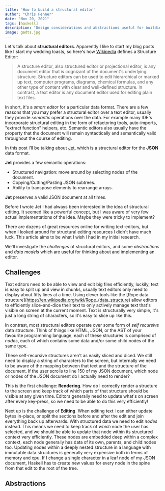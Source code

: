 ```yaml
---
title: 'How to build a structural editor'
author: "Chris Penner"
date: "Nov 20, 2021"
tags: [haskell]
description: "Design considerations and abstractions useful for building a structural editor."
image: gadts.jpg
---
```



Let's talk about **structural editors**. Apparently I like to start my blog posts like I start my wedding toasts, so here's how [Wikipedia](https://en.wikipedia.org/wiki/Structure_editor) defines a Structure Editor:

> A structure editor, also structured editor or projectional editor, is any document editor that is cognizant of the document's underlying structure. Structure editors can be used to edit hierarchical or marked up text, computer programs, diagrams, chemical formulas, and any other type of content with clear and well-defined structure. In contrast, a text editor is any document editor used for editing plain text files.

In short, it's a _smart editor_ for a particular data format. There are a few reasons that you may prefer a structural editor over a text editor,
usually they provide _semantic_ operations over the data. For example many IDE's incorporate structural editing in the form of refactoring tools, auto-imports, "extract function" helpers, etc. Semantic editors also usually have the property that the document will remain syntactically and semantically valid throughout the course of editing.

In this post I'll be talking about [Jet](https://github.com/ChrisPenner/jet#readme), which is a structural editor for the **JSON** data format.

**Jet** provides a few semantic operations:

* Structured navigation: move around by selecting nodes of the document.
* Copying/Cutting/Pasting JSON subtrees.
* Ability to transpose elements to rearrange arrays.

**Jet** preserves a valid JSON document at all times.

Before I wrote Jet I had always been interested in the idea of structural editing. It seemed like a powerful concept, but I was aware of very few actual implementations of the idea. Maybe they were tricky to implement?

There are dozens of great resources online for writing text-editors, but when I looked around for structural editing resources I didn't have much luck.
This article aims to be what I wish I had in my initial research.

We'll investigate the _challenges_ of structural editors, and some _abstractions_ and _data models_ which are useful for thinking about and implementing an editor.

## Challenges

Text editors need to be able to view and edit big files efficiently, luckily, text is easy to split up and view in chunks, usually text editors only need to display about fifty lines at a time. Using clever tools like the [Rope data structure](https://en.wikipedia.org/wiki/Rope_(data_structure) allow editors to efficiently slice-and-dice their text to only actively manage text that's visible on screen at the current moment. Text is structurally very simple, it's just a long string of characters, so it's easy to slice up like this.

In contrast, most structural editors operate over some form of _self recursive_ data structure. Think of things like HTML, JSON, or the AST of your favourite programming language, each of these structures is comprised of _nodes_, each of which contains some data and/or some child nodes of the same type.

These self-recursive structures aren't as easily sliced and diced. We still need to display a string of characters to the screen, but internally we need to be aware of the mapping between that text and the structure of the document. If the user scrolls to line 150 of my JSON document, which node or nodes of the JSON document do I actually need to render?

This is the first challenge: **Rendering**. How do I correctly render a structure to the screen and keep track of which parts of that structure should be visible at any given time. Editors generally need to update what's on screen after every key-press, so we need to be able to do this very efficiently!

Next up is the challenge of **Editing**. When editing text I can either update bytes in-place, or split the sections before and after the edit and join everything back up afterwards. With structured data we need to edit _nodes_ instead. This means we need to keep track of _which_ node the user has selected, and we should be able to update that node within its structured context very efficiently. These nodes are embedded deep within a complex context, each node generally has data of its own, parents, and child nodes too.
Updating nodes within a deeply nested structure in a language with immutable data structures is generally very expensive both in terms of memory and cpu. If I change a single character in a leaf node of my JSON document, Haskell has to create new values for every node in the spine from that edit to the root of the tree.


## Abstractions

